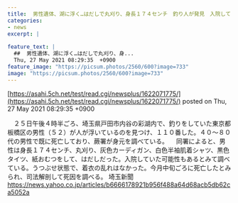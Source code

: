 ```yaml
---
title:  男性遺体、湖に浮く…はだしで丸刈り、身長１７４センチ　釣り人が発見　入院していた可能性も／埼玉  
categories:
- news
excerpt: |
  
feature_text: |
  ##  男性遺体、湖に浮く…はだしで丸刈り、身...
  Thu, 27 May 2021 08:29:35  +0900
feature_image: "https://picsum.photos/2560/600?image=733"
image: "https://picsum.photos/2560/600?image=733"
---
```


[https://asahi.5ch.net/test/read.cgi/newsplus/1622071775/](https://asahi.5ch.net/test/read.cgi/newsplus/1622071775/)
posted on Thu, 27 May 2021 08:29:35  +0900

<!--more-->

　２５日午後４時半ごろ、埼玉県戸田市内谷の彩湖内で、釣りをしていた東京都板橋区の男性（５２）が人が浮いているのを見つけ、１１０番した。４０〜８０代の男性で既に死亡しており、蕨署が身元を調べている。 　同署によると、男性は身長１７４センチ、丸刈り、灰色カーディガン、白色半袖肌着シャツ、黒色タイツ、紙おむつをして、はだしだった。入院していた可能性もあるとみて調べている。うつぶせ状態で、着衣の乱れはなかった。今月中旬ごろに死亡したとみられ、司法解剖して死因を調べる。 埼玉新聞 https://news.yahoo.co.jp/articles/b6666178921b956f488a64d68acb5db62ca5052a

